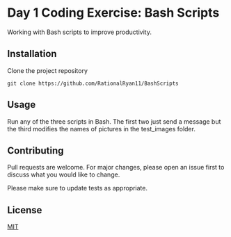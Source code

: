 # Day 1 Coding Exercise: Bash Scripts

Working with Bash scripts to improve productivity. 

## Installation

Clone the project repository

```
git clone https://github.com/RationalRyan11/BashScripts
```

## Usage

Run any of the three scripts in Bash. The first two just send a message but the third modifies the names of pictures in the test_images folder.

## Contributing

Pull requests are welcome. For major changes, please open an issue first to discuss what you would like to change.

Please make sure to update tests as appropriate.

## License

[MIT](https://choosealicense.com/licenses/mit/)
